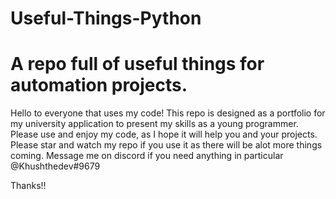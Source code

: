 # Useful-Things-Python
# A repo full of useful things for automation projects.
Hello to everyone that uses my code!
This repo is designed as a portfolio for my university application to present my skills as a young programmer.
Please use and enjoy my code, as I hope it will help you and your projects.
Please star and watch my repo if you use it as there will be alot more things coming.
Message me on discord if you need anything in particular @Khushthedev#9679

Thanks!!

